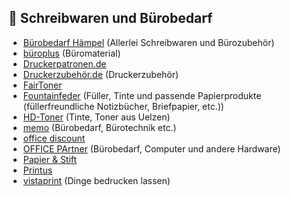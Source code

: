 ## 📝 Schreibwaren und Bürobedarf
* [Bürobedarf Hämpel](https://www.buerobedarf-haempel.de) (Allerlei Schreibwaren und Bürozubehör)
* [büroplus](https://www.bueroplus.de/) (Büromaterial)
* [Druckerpatronen.de](https://www.druckerpatronen.de/)
* [Druckerzubehör.de](https://www.druckerzubehoer.de/) (Druckerzubehör)
* [FairToner](https://www.fairtoner.de)
* [Fountainfeder](https://fountainfeder.de) (Füller, Tinte und passende Papierprodukte (füllerfreundliche Notizbücher, Briefpapier, etc.))
* [HD-Toner](https://www.hd-toner.de) (Tinte, Toner aus Uelzen)
* [memo](https://www.memo.de/) (Bürobedarf, Bürotechnik etc.)
* [office discount](https://www.office-discount.de/)
* [OFFICE PArtner](https://www.office-partner.de/) (Bürobedarf, Computer und andere Hardware)
* [Papier & Stift](https://www.papierundstift.de)
* [Printus](https://www.printus.de/)
* [vistaprint](https://www.vistaprint.com/) (Dinge bedrucken lassen)